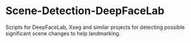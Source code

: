 # Scene-Detection-DeepFaceLab
Scripts for DeepFaceLab, Xseg and similar projects for detecting possible significant scene changes to help landmarking.
